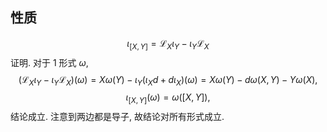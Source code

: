 
## 性质

$$
\iota_{[X,Y]} = \mathcal L_X \iota_Y - \iota_Y \mathcal L_X
$$
证明. 对于 $1$ 形式 $\omega$,
$$
(\mathcal L_X\iota_Y - \iota_Y\mathcal L_X)(\omega)=X\omega(Y)-\iota_Y(\iota_X d + d \iota_X)(\omega)=X\omega(Y)-d\omega(X,Y)-Y\omega(X),
$$
$$
\iota_{[X,Y]}(\omega)=\omega([X,Y]),
$$
结论成立. 注意到两边都是导子, 故结论对所有形式成立.